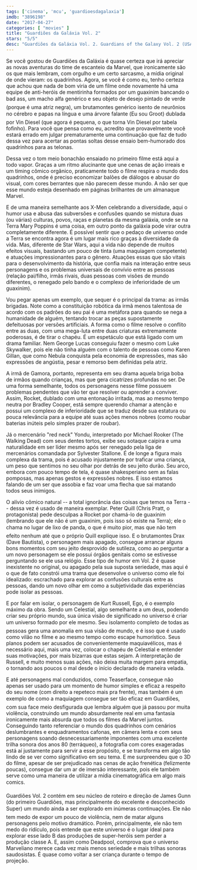 ```yaml
---
tags: ['cinema', 'mcu', 'guardioesdagalaxia']
imdb: "3896198"
date: "2017-04-27"
categories: [ "movies" ]
title: "Guardiões da Galáxia Vol. 2"
stars: "5/5"
desc: "Guardiões da Galáxia Vol. 2. Guardians of the Galaxy Vol. 2 (USA, 2017). Dirigido por James Gunn. Escrito por James Gunn, Dan Abnett, Andy Lanning, Steve Englehart, Steve Gan, Jim Starlin, Stan Lee, Larry Lieber, Jack Kirby. Com Chris Pratt (Peter Quill / Star-Lord), Zoe Saldana (Gamora), Dave Bautista (Drax), Vin Diesel (Baby Groot), Bradley Cooper (Rocket), Michael Rooker (Yondu), Karen Gillan (Nebula), Pom Klementieff (Mantis), Sylvester Stallone (Stakar Ogord), Kurt Russell (Ego)."
---
```

Se você gostou de Guardiões da Galáxia é quase certeza que irá apreciar as novas aventuras do time de escanteio da Marvel, que ironicamente são os que mais lembram, com orgulho e um certo sarcasmo, a mídia original de onde vieram: os quadrinhos. Agora, se você é como eu, tenho certeza que achou que nada de bom viria de um filme onde novamente há uma equipe de anti-heróis de mentirinha formados por um guaxinim bancando o bad ass, um macho alfa genérico e seu objeto de desejo pintado de verde (porque é uma atriz negra), um brutamontes genérico isento de neurônios no cérebro e papas na língua e uma árvore falante (Eu sou Groot) dublada por Vin Diesel (que agora é pequena, o que torna Vin Diesel por tabela fofinho). Para você que pensa como eu, acredito que provavelmente você estará errado em julgar prematuramente uma continuação que faz de tudo dessa vez para acertar as pontas soltas desse ensaio bem-humorado dos quadrinhos para as telonas.

Dessa vez o tom meio bonachão ensaiado no primeiro filme está aqui a todo vapor. Graças a um ritmo alucinante que une cenas de ação irreais e um timing cômico orgânico, praticamente todo o filme respira o mundo dos quadrinhos, onde é preciso economizar balões de diálogos e abusar do visual, com cores berrantes que não parecem desse mundo. A não ser que esse mundo esteja desenhado em páginas brilhantes de um almanaque Marvel.

E de uma maneira semelhante aos X-Men celebrando a diversidade, aqui o humor usa e abusa das subversões e confusões quando se mistura duas (ou várias) culturas, povos, raças e planetas da mesma galáxia, onde se na Terra Mary Poppins é uma coisa, em outro ponto da galáxia pode virar outra completamente diferente. É possível sentir que o pedaço de universo onde a Terra se encontra agora é um lugar mais rico graças à diversidade da vida. Mas, diferente de Star Wars, aqui a vida não depende de muitos efeitos visuais, bastando um pouco de tinta (uma maquiagem competente) e atuações impressionantes para o gênero. Atuações essas que são vitais para o desenvolvimento da história, que confia mais na interação entre seus personagens e os problemas universais de convívio entre as pessoas (relação pai/filho, irmãs rivais, duas pessoas com visões de mundo diferentes, o renegado pelo bando e o complexo de inferioridade de um guaxinim).

Vou pegar apenas um exemplo, que sequer é o principal da trama: as irmãs brigadas. Note como a constituição robótica da irmã menos talentosa de acordo com os padrões do seu pai é uma metáfora para quando se nega a humanidade de alguém, tentando trocar as peças supostamente defeituosas por versões artificiais. A forma como o filme resolve o conflito entre as duas, com uma mega-luta entre duas criaturas extremamente poderosas, é de tirar o chapéu. É um espetáculo que está ligado com um drama familiar. Nem George Lucas conseguiu fazer o mesmo com Luke Skywalker, pois ele não tinha alguém com o talento de pessoas como Karen Gillan, que como Nebula conquista pela economia de expressões, mas são expressões de angústia, pesar e remorso bem definidas pela atriz.

A irmã de Gamora, portanto, representa em seu drama aquela briga boba de irmãos quando crianças, mas que gera cicatrizes profundas no ser. De uma forma semelhante, todos os personagens nesse filme possuem problemas pendentes que vão ter que resolver ou aprender a conviver. Assim, Rocket, dublado com uma entonação irritada, mas ao mesmo tempo neutra por Bradley Cooper, está sempre querendo chamar a atenção e possui um complexo de inferioridade que se traduz desde sua estatura ou pouca relevância para a equipe até suas ações menos nobres (como roubar baterias inúteis pelo simples prazer de roubar).

Já o mercenário "red neck" Yondu, interpretado por Michael Rooker (The Walking Dead) com seus dentes tortos, exibe seu sotaque caipira e uma naturalidade em ser líder mesmo após ser renegado pela liga de mercenários comandada por Sylvester Stallone. É de longe a figura mais complexa da trama, pois é acusado injustamente por traficar uma criança, um peso que sentimos no seu olhar por detrás de seu jeito durão. Seu arco, embora com pouco tempo de tela, é quase shakesperiano sem as falas pomposas, mas apenas gestos e expressões nobres. E isso estamos falando de um ser que assobia e faz voar uma flecha que sai matando todos seus inimigos.

O alívio cômico natural -- a total ignorância das coisas que temos na Terra -- dessa vez é usado de maneira exemplar. Peter Quill (Chris Pratt, o protagonista) pede desculpas a Rocket por chamá-lo de guaxinim (lembrando que ele não é um guaxinim, pois isso só existe na Terra); ele o chama no lugar de lixo de panda, o que é muito pior, mas que não tem efeito nenhum até que o próprio Quill explique isso. E o brutamontes Drax (Dave Bautista), o personagem mais apagado, consegue arrancar alguns bons momentos com seu jeito desprovido de sutileza, como ao perguntar a um novo personagem se ele possui órgãos genitais como se estivesse perguntando se ele usa relógio. Esse tipo de humor em Vol. 2 é quase inexistente no original, ou apagado pela sua suposta seriedade, mas aqui é o que de fato constrói uma trama que desenvolve o universo como ele foi idealizado: escrachado para explorar as confusões culturais entre as pessoas, dando um novo olhar em como a subjetividade das experiências pode isolar as pessoas.

E por falar em isolar, o personagem de Kurt Russell, Ego, é o exemplo máximo da obra. Sendo um Celestial, algo semelhante a um deus, podendo criar seu próprio mundo, sua única visão de significado no universo é criar um universo formado por ele mesmo. Seu isolamento completo de todas as pessoas gera uma anomalia em sua visão de mundo, e é isso que é usado como vilão no filme e ao mesmo tempo como escape humorístico. Seus planos podem ser acusados de convenientemente maquiavélicos, mas é necessário aqui, mais uma vez, colocar o chapéu de Celestial e entender suas motivações, por mais bizarras que estas sejam. A interpretação de Russell, e muito menos suas ações, não deixa muita margem para empatia, o tornando aos poucos o mal desde o início declarado de maneira velada.

E até personagens mal conduzidos, como Teaserface, consegue não apenas ser usado para um momento de humor simples e eficaz a respeito do seu nome (com direito a repeteco mais pra frente), mas também é um exemplo de como a maquiagem consegue ser tão eficaz em Guardiões, com sua face meio desfigurada que lembra alguém que já passou por muita violência, construindo um mundo absurdamente real em uma fantasia ironicamente mais absurda que todos os filmes da Marvel juntos. Conseguindo tanto referenciar o mundo dos quadrinhos com cenários deslumbrantes e enquadramentos cafonas, em câmera lenta e com seus personagens soando desnecessariamente imponentes com uma excelente trilha sonora dos anos 80 (terráqueo), a fotografia com cores exageradas está aí justamente para servir a esse propósito, e se transforma em algo tão lindo de se ver como significativo em seu tema. E me surpreendeu que o 3D do filme, apesar de ser prejudicado nas cenas de ação frenética (felizmente poucas), consegue dar um ar de imersão interessante, pois ele também serve como uma maneira de utilizar a mídia cinematográfica em algo mais comics.

Guardiões Vol. 2 contém em seu núcleo de roteiro e direção de James Gunn (do primeiro Guardiões, mas principalmente do excelente e desconhecido Super) um mundo ainda a ser explorado em inúmeras continuações. Ele não tem medo de expor um pouco de violência, nem de matar alguns personagens pelo motivo dramático. Porém, principalmente, ele não tem medo do ridículo, pois entende que este universo é o lugar ideal para explorar esse lado B das produções de super-heróis sem perder a produção classe A. E, assim como Deadpool, comprova que o universo Marveliano merece cada vez mais menos seriedade e mais trilhas sonoras saudosistas. É quase como voltar a ser criança durante o tempo de projeção.
